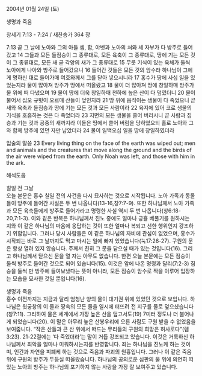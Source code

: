 2004년 01월 24일 (토)

생명과 죽음



창세기 7:13 - 7:24 / 새찬송가 364 장


7:13 곧 그 날에 노아와 그의 아들 셈, 함, 야벳과 노아의 처와 세 자부가 다 방주로 들어갔고 14 그들과 모든 들짐승이 그 종류대로, 모든 육축이 그 종류대로, 땅에 기는 모든 것이 그 종류대로, 모든 새 곧 각양의 새가 그 종류대로 15 무릇 기식이 있는 육체가 둘씩 노아에게 나아와 방주로 들어갔으니 16 들어간 것들은 모든 것의 암수라 하나님이 그에게 명하신 대로 들어가매 여호와께서 그를 닫아 넣으시니라 17 홍수가 땅에 사십 일을 있었는지라 물이 많아져 방주가 땅에서 떠올랐고 18 물이 더 많아져 땅에 창일하매 방주가 물 위에 떠 다녔으며 19 물이 땅에 더욱 창일하매 천하에 높은 산이 다 덮였더니 20 물이 불어서 십오 규빗이 오르매 산들이 덮인지라 21 땅 위에 움직이는 생물이 다 죽었으니 곧 새와 육축과 들짐승과 땅에 기는 모든 것과 모든 사람이라 22 육지에 있어 코로 생물의 기식을 호흡하는 것은 다 죽었더라 23 지면의 모든 생물을 쓸어 버리시니 곧 사람과 짐승과 기는 것과 공중의 새까지라 이들은 땅에서 쓸어 버림을 당하였으되 홀로 노아와 그와 함께 방주에 있던 자만 남았더라 24 물이 일백오십 일을 땅에 창일하였더라 

입술의 말씀 
23 Every living thing on the face of the earth was wiped out; men and animals and the creatures that move along the ground and the birds of the air were wiped from the earth. Only Noah was left, and those with him in the ark.

해석도움





칠일 전 그날  
오늘 본문은 홍수 칠일 전의 사건을 다시 묘사하는 것으로 시작됩니다. 노아 가족과 동물들이 방주에 들어간 사실은 두 번 나옵니다(13-16,창7:7-9). 또한 하나님께서 노아 가족과 모든 육축들에게 방주로 들어가라고 명령한 사실 역시 두 번 나옵니다(창6:18-20,7:1-3). 이와 같은 반복은 하나님께서 진노 중에도 얼마나 긍휼 베풀기를 원하시는 지와 이 같은 하나님의 마음에 응답하는 것이 또한 얼마나 복되고 선한 행위인지 강조하기 위함입니다. 그러나 당시 사람들은 이 같은 하나님의 자비에 관심이 없었으며, 홍수가 시작되는 바로 그 날까지도 먹고 마시는 일에 빠져 있었습니다(눅17:26-27). 구원의 문은 항상 열려 있지 않습니다. 주께서 친히 그 문을 닫으실 때가 있는 것입니다(16). 그리고 하나님께서 닫으신 문을 열 자는 아무도 없습니다. 한편 오늘 본문에는 모든 짐승이 둘씩 방주로 들어간 것으로 되어 있습니다(15). 이것은 앞에 나온 명령과 달리(7:2-3) 짐승을 둘씩 만 방주에 들여보냈다는 뜻이 아니라, 모든 짐승이 암수로 짝을 이루어 입장하는 모습을 묘사한 것일 뿐입니다(16).   

생명과 죽음  
홍수 이전까지는 지금과 달리 엄청난 양의 물이 대기권 위에 있었던 것으로 보입니다. 하나님은 윗궁창의 이 물과 땅속의 모든 물을 일시에 터뜨려 전 지구를 물로 덮으셨습니다(창7:11). 그리하여 물은 세계에서 가장 높은 산을 덮고서도(19) 7미터 정도나 더 불어나게 되었습니다(20). 이 말은 아무리 높은 산봉우리에 오른 사람도 구원 받을 수 없었음을 보여줍니다. “작은 산들과 큰 산 위에서 떠드는 무리들의 구원의 희망은 허사로다”(렘3:23). 21-22절에는 ‘다 죽었더라’는 말이 거듭 강조되고 있습니다. 이것은 거룩하신 하나님께서 죄악을 얼마나 미워하시는지를 반영합니다. 죄는 하나님을 진노케 하는 것이며, 인간과 자연을 피폐케 하는 것으로 죽음과 파괴의 원흉입니다. 그러나 이 같은 죽음 위에 구원의 방주가 두둥실 떠올랐습니다. 하나님의 공의로운 심판의 물 위에 의연히 떠 있는 노아의 방주는 하나님의 포기하지 않는 사랑을 가장 잘 보여주고 있습니다.
